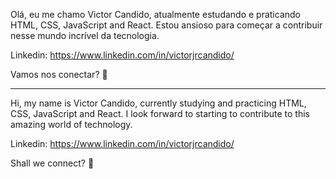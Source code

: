 Olá, eu me chamo Victor Candido, atualmente estudando e praticando HTML, CSS, JavaScript and React. Estou ansioso para começar a contribuir nesse mundo incrível da tecnologia.

Linkedin: https://www.linkedin.com/in/victorjrcandido/

Vamos nos conectar? 👋



-------


Hi, my name is Victor Candido, currently studying and practicing HTML, CSS, JavaScript and React. I look forward to starting to contribute to this amazing world of technology.

Linkedin: https://www.linkedin.com/in/victorjrcandido/

Shall we connect? 👋
